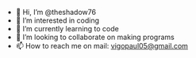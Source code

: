 - 👋 Hi, I’m @theshadow76
- 👀 I’m interested in coding
- 🌱 I’m currently learning to code
- 💞️ I’m looking to collaborate on making programs
- 📫 How to reach me on mail: vigopaul05@gmail.com

<!---
theshadow76/theshadow76 is a ✨ special ✨ repository because its `README.md` (this file) appears on your GitHub profile.
You can click the Preview link to take a look at your changes.
--->
